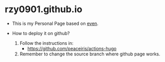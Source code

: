 # rzy0901.github.io
+ This is my Personal Page based on [even](https://github.com/olOwOlo/hugo-theme-even).

+ How to deploy it on github?
  1. Follow the instructions in:
     + https://github.com/peaceiris/actions-hugo
  2. Remember to change the source branch where github page works.

